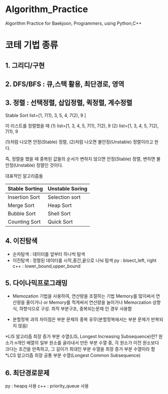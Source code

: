 # Algorithm_Practice
Algorithm Practice for Baekjoon, Programmers, using Python,C++

# 코테 기법 종류

## 1. 그리디/구현

## 2. DFS/BFS : 큐,스택 활용, 최단경로, 영역

## 3. 정렬 : 선택정렬, 삽입정렬, 퀵정렬, 계수정렬
Stable Sort
list=[1, 7(1), 3, 5, 4, 7(2), 9 ]

이 리스트를 정렬했을 때
(1) list=[1, 3, 4, 5, 7(1), 7(2), 9
(2) list=[1, 3, 4, 5, 7(2), 7(1), 9

(1)처럼 나오면 안정(Stable) 정렬, (2)처럼 나오면 불안정(Unstable) 정렬이라고 한다.

즉, 정렬을 했을 때 중복된 값들의 순서가 변하지 않으면 안정(Stable) 정렬, 변하면 불안정(Unstable) 정렬인 것이다.

대표적인 알고리즘들

|   Stable Sorting  |   Unstable Soring |
|   --------------  |   --------------- |
|   Insertion Sort  |   Selection sort  |
|   Merge Sort      |   Heap Sort       |
|   Bubble Sort     |   Shell Sort      |
|   Counting Sort   |   Quick Sort      |

## 4. 이진탐색 
- 순차탐색 : 데이터를 앞부터 하나씩 탐색
- 이진탐색 : 정렬된 데이터를 시작,중간,끝으로 나눠 탐색
    py : bisect_left, right
    c++ : lower_bound,upper_bound

## 5. 다이나믹프로그래밍
- Memozation 기법을 사용하여, 연산량을 조절하는 기법
Memory를 많이써서 연산량을 줄이거나 
                or
Memory를 적게써서 연산량을 늘이거나
Memorzation 상향식, 하향식으로 구성.
최적 부분구조, 중복되는문제 인 경우 사용함

- 분할정복 과의 차이점은 부분 문제의 중복 유무(분할정복에서는 부분 문제가 반복되지 않음)

*LIS 알고리즘
최장 증가 부분 수열(LIS, Longest Increasing Subsequence)란?
원소가 n개인 배열의 일부 원소를 골라내서 만든 부분 수열 중, 각 원소가 이전 원소보다 크다는 조건을 만족하고,
그 길이가 최대인 부분 수열을 최장 증가 부분 수열이라 함
*LCS 알고리즘
최장 공통 부분 수열(Longest Common Subsequence)

## 6. 최단경로문제
py : heapq 사용
c++ : priority_queue 사용